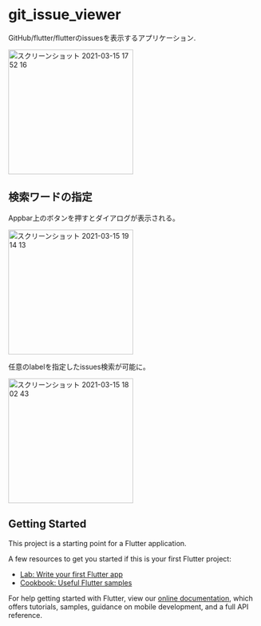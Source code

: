 # git_issue_viewer

GitHub/flutter/flutterのissuesを表示するアプリケーション.

<img width="250" alt="スクリーンショット 2021-03-15 17 52 16" src="https://user-images.githubusercontent.com/33017476/111137118-c7129c00-85c1-11eb-9f49-339521b11ba8.png">

## 検索ワードの指定
Appbar上のボタンを押すとダイアログが表示される。

<img width="250" alt="スクリーンショット 2021-03-15 19 14 13" src="https://user-images.githubusercontent.com/33017476/111137879-a72fa800-85c2-11eb-8521-be0d4b003a0a.png">

任意のlabelを指定したissues検索が可能に。

<img width="250" alt="スクリーンショット 2021-03-15 18 02 43" src="https://user-images.githubusercontent.com/33017476/111137914-b31b6a00-85c2-11eb-8441-02eaa842b3f5.png">

## Getting Started

This project is a starting point for a Flutter application.

A few resources to get you started if this is your first Flutter project:

- [Lab: Write your first Flutter app](https://flutter.dev/docs/get-started/codelab)
- [Cookbook: Useful Flutter samples](https://flutter.dev/docs/cookbook)

For help getting started with Flutter, view our
[online documentation](https://flutter.dev/docs), which offers tutorials,
samples, guidance on mobile development, and a full API reference.
